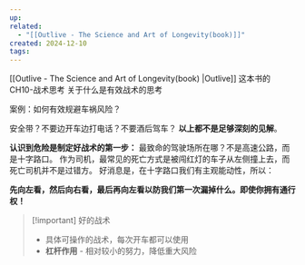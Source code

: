 ```yaml
---
up: 
related:
  - "[[Outlive - The Science and Art of Longevity(book)]]"
created: 2024-12-10
tags:
---
```


[[Outlive - The Science and Art of Longevity(book) |Outlive]] 这本书的 CH10-战术思考 关于什么是有效战术的思考


案例：如何有效规避车祸风险？

安全带？不要边开车边打电话？不要酒后驾车？
**以上都不是足够深刻的见解**。


**认识到危险是制定好战术的第一步：**
最致命的驾驶场所在哪？不是高速公路，而是十字路口。
作为司机，最常见的死亡方式是被闯红灯的车子从左侧撞上去，而死亡司机并不是过错方。
好消息是，在十字路口我们有主观能动性，所以：

**先向左看，然后向右看，最后再向左看以防我们第一次漏掉什么。即使你拥有通行权！**


> [!important] 好的战术
> - 具体可操作的战术，每次开车都可以使用
> - **杠杆作用** - 相对较小的努力，降低重大风险






